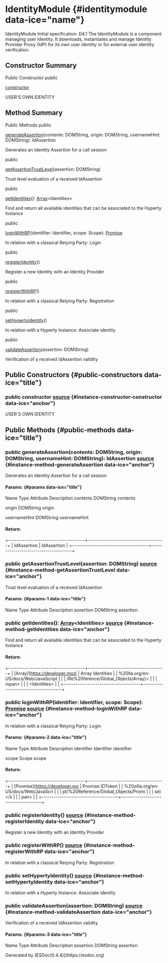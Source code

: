 <div class="self-detail detail">

IdentityModule {#identitymodule data-ice="name"}
==============

<div class="description" data-ice="description">

IdentityModule Initial specification: D4.1 The IdentityModule is a
component managing user Identity. It downloads, instantiates and manage
Identity Provider Proxy (IdP) for its own user identity or for external
user identity verification.

</div>

</div>

<div data-ice="constructorSummary">

Constructor Summary
-------------------

Public Constructor <span class="access" data-ice="access">public</span>
<span class="override" data-ice="override"></span>
<div>

<span
data-ice="name"><span>[constructor](../../../class/src/identity/IdentityModule.js~IdentityModule.html#instance-constructor-constructor)</span></span>

</div>

<div>

<div data-ice="description">

USER'S OWN IDENTITY

</div>

</div>

</div>

<div data-ice="methodSummary">

Method Summary
--------------

Public Methods <span class="access" data-ice="access">public</span>
<span class="override" data-ice="override"></span>
<div>

<span
data-ice="name"><span>[generateAssertion](../../../class/src/identity/IdentityModule.js~IdentityModule.html#instance-method-generateAssertion)</span></span><span
data-ice="signature">(contents: <span>DOMString</span>, origin:
<span>DOMString</span>, usernameHint: <span>DOMString</span>):
<span>IdAssertion</span></span>

</div>

<div>

<div data-ice="description">

Generates an Identity Assertion for a call session

</div>

</div>

<span class="access" data-ice="access">public</span> <span
class="override" data-ice="override"></span>
<div>

<span
data-ice="name"><span>[getAssertionTrustLevel](../../../class/src/identity/IdentityModule.js~IdentityModule.html#instance-method-getAssertionTrustLevel)</span></span><span
data-ice="signature">(assertion: <span>DOMString</span>)</span>

</div>

<div>

<div data-ice="description">

Trust level evaluation of a received IdAssertion

</div>

</div>

<span class="access" data-ice="access">public</span> <span
class="override" data-ice="override"></span>
<div>

<span
data-ice="name"><span>[getIdentities](../../../class/src/identity/IdentityModule.js~IdentityModule.html#instance-method-getIdentities)</span></span><span
data-ice="signature">():
<span>[Array](https://developer.mozilla.org/en-US/docs/Web/JavaScript/Reference/Global_Objects/Array)</span>&lt;<span>Identities</span>&gt;</span>

</div>

<div>

<div data-ice="description">

Find and return all available identities that can be associated to the
Hyperty Instance

</div>

</div>

<span class="access" data-ice="access">public</span> <span
class="override" data-ice="override"></span>
<div>

<span
data-ice="name"><span>[loginWithRP](../../../class/src/identity/IdentityModule.js~IdentityModule.html#instance-method-loginWithRP)</span></span><span
data-ice="signature">(identifier: <span>Identifier</span>, scope:
<span>Scope</span>):
<span>[Promise](https://developer.mozilla.org/en-US/docs/Web/JavaScript/Reference/Global_Objects/Promise)</span></span>

</div>

<div>

<div data-ice="description">

In relation with a classical Relying Party: Login

</div>

</div>

<span class="access" data-ice="access">public</span> <span
class="override" data-ice="override"></span>
<div>

<span
data-ice="name"><span>[registerIdentity](../../../class/src/identity/IdentityModule.js~IdentityModule.html#instance-method-registerIdentity)</span></span><span
data-ice="signature">()</span>

</div>

<div>

<div data-ice="description">

Register a new Identity with an Identity Provider

</div>

</div>

<span class="access" data-ice="access">public</span> <span
class="override" data-ice="override"></span>
<div>

<span
data-ice="name"><span>[registerWithRP](../../../class/src/identity/IdentityModule.js~IdentityModule.html#instance-method-registerWithRP)</span></span><span
data-ice="signature">()</span>

</div>

<div>

<div data-ice="description">

In relation with a classical Relying Party: Registration

</div>

</div>

<span class="access" data-ice="access">public</span> <span
class="override" data-ice="override"></span>
<div>

<span
data-ice="name"><span>[setHypertyIdentity](../../../class/src/identity/IdentityModule.js~IdentityModule.html#instance-method-setHypertyIdentity)</span></span><span
data-ice="signature">()</span>

</div>

<div>

<div data-ice="description">

In relation with a Hyperty Instance: Associate identity

</div>

</div>

<span class="access" data-ice="access">public</span> <span
class="override" data-ice="override"></span>
<div>

<span
data-ice="name"><span>[validateAssertion](../../../class/src/identity/IdentityModule.js~IdentityModule.html#instance-method-validateAssertion)</span></span><span
data-ice="signature">(assertion: <span>DOMString</span>)</span>

</div>

<div>

<div data-ice="description">

Verification of a received IdAssertion validity

</div>

</div>

</div>

<div data-ice="constructorDetails">

Public Constructors {#public-constructors data-ice="title"}
-------------------

<div class="detail" data-ice="detail">

### <span class="access" data-ice="access">public</span> <span data-ice="name">constructor</span> <span class="right-info"> <span data-ice="source"><span>[source](../../../file/src/identity/IdentityModule.js.html#lineNumber18)</span></span> </span> {#instance-constructor-constructor data-ice="anchor"}

<div data-ice="description">

USER'S OWN IDENTITY

</div>

<div data-ice="properties">

</div>

</div>

</div>

<div data-ice="methodDetails">

Public Methods {#public-methods data-ice="title"}
--------------

<div class="detail" data-ice="detail">

### <span class="access" data-ice="access">public</span> <span data-ice="name">generateAssertion</span><span data-ice="signature">(contents: <span>DOMString</span>, origin: <span>DOMString</span>, usernameHint: <span>DOMString</span>): <span>IdAssertion</span></span> <span class="right-info"> <span data-ice="source"><span>[source](../../../file/src/identity/IdentityModule.js.html#lineNumber195)</span></span> </span> {#instance-method-generateAssertion data-ice="anchor"}

<div data-ice="description">

Generates an Identity Assertion for a call session

</div>

<div data-ice="properties">

<div data-ice="properties">

#### Params: {#params data-ice="title"}

Name Type Attribute Description contents <span>DOMString</span> contents

origin <span>DOMString</span> origin

usernameHint <span>DOMString</span> usernameHint

</div>

</div>

<div class="return-params" data-ice="returnParams">

#### Return:

+--------------------------------------+--------------------------------------+
| <span>IdAssertion</span>             | IdAssertion                          |
+--------------------------------------+--------------------------------------+

<div data-ice="returnProperties">

</div>

</div>

</div>

<div class="detail" data-ice="detail">

### <span class="access" data-ice="access">public</span> <span data-ice="name">getAssertionTrustLevel</span><span data-ice="signature">(assertion: <span>DOMString</span>)</span> <span class="right-info"> <span data-ice="source"><span>[source](../../../file/src/identity/IdentityModule.js.html#lineNumber215)</span></span> </span> {#instance-method-getAssertionTrustLevel data-ice="anchor"}

<div data-ice="description">

Trust level evaluation of a received IdAssertion

</div>

<div data-ice="properties">

<div data-ice="properties">

#### Params: {#params-1 data-ice="title"}

Name Type Attribute Description assertion <span>DOMString</span>
assertion

</div>

</div>

</div>

<div class="detail" data-ice="detail">

### <span class="access" data-ice="access">public</span> <span data-ice="name">getIdentities</span><span data-ice="signature">(): <span>[Array](https://developer.mozilla.org/en-US/docs/Web/JavaScript/Reference/Global_Objects/Array)</span>&lt;<span>Identities</span>&gt;</span> <span class="right-info"> <span data-ice="source"><span>[source](../../../file/src/identity/IdentityModule.js.html#lineNumber42)</span></span> </span> {#instance-method-getIdentities data-ice="anchor"}

<div data-ice="description">

Find and return all available identities that can be associated to the
Hyperty Instance

</div>

<div data-ice="properties">

</div>

<div class="return-params" data-ice="returnParams">

#### Return:

+--------------------------------------+--------------------------------------+
| <span>[Array](https://developer.mozi | Array Identities                     |
| %20lla.org/en-US/docs/Web/JavaScript |                                      |
| /Re%20ference/Global_Objects/Array)< |                                      |
| /span>                               |                                      |
| &lt;<span>Identities</span>&gt;      |                                      |
+--------------------------------------+--------------------------------------+

<div data-ice="returnProperties">

</div>

</div>

</div>

<div class="detail" data-ice="detail">

### <span class="access" data-ice="access">public</span> <span data-ice="name">loginWithRP</span><span data-ice="signature">(identifier: <span>Identifier</span>, scope: <span>Scope</span>): <span>[Promise](https://developer.mozilla.org/en-US/docs/Web/JavaScript/Reference/Global_Objects/Promise)</span></span> <span class="right-info"> <span data-ice="source"><span>[source](../../../file/src/identity/IdentityModule.js.html#lineNumber53)</span></span> </span> {#instance-method-loginWithRP data-ice="anchor"}

<div data-ice="description">

In relation with a classical Relying Party: Login

</div>

<div data-ice="properties">

<div data-ice="properties">

#### Params: {#params-2 data-ice="title"}

Name Type Attribute Description identifier <span>Identifier</span>
identifier

scope <span>Scope</span> scope

</div>

</div>

<div class="return-params" data-ice="returnParams">

#### Return:

+--------------------------------------+--------------------------------------+
| <span>[Promise](https://developer.mo | Promise IDToken                      |
| %20zilla.org/en-US/docs/Web/JavaScri |                                      |
| pt/%20Reference/Global_Objects/Promi |                                      |
| se)&lt;/s                            |                                      |
| pan&gt;                              |                                      |
+--------------------------------------+--------------------------------------+

<div data-ice="returnProperties">

</div>

</div>

</div>

<div class="detail" data-ice="detail">

### <span class="access" data-ice="access">public</span> <span data-ice="name">registerIdentity</span><span data-ice="signature">()</span> <span class="right-info"> <span data-ice="source"><span>[source](../../../file/src/identity/IdentityModule.js.html#lineNumber27)</span></span> </span> {#instance-method-registerIdentity data-ice="anchor"}

<div data-ice="description">

Register a new Identity with an Identity Provider

</div>

<div data-ice="properties">

</div>

</div>

<div class="detail" data-ice="detail">

### <span class="access" data-ice="access">public</span> <span data-ice="name">registerWithRP</span><span data-ice="signature">()</span> <span class="right-info"> <span data-ice="source"><span>[source](../../../file/src/identity/IdentityModule.js.html#lineNumber34)</span></span> </span> {#instance-method-registerWithRP data-ice="anchor"}

<div data-ice="description">

In relation with a classical Relying Party: Registration

</div>

<div data-ice="properties">

</div>

</div>

<div class="detail" data-ice="detail">

### <span class="access" data-ice="access">public</span> <span data-ice="name">setHypertyIdentity</span><span data-ice="signature">()</span> <span class="right-info"> <span data-ice="source"><span>[source](../../../file/src/identity/IdentityModule.js.html#lineNumber184)</span></span> </span> {#instance-method-setHypertyIdentity data-ice="anchor"}

<div data-ice="description">

In relation with a Hyperty Instance: Associate identity

</div>

<div data-ice="properties">

</div>

</div>

<div class="detail" data-ice="detail">

### <span class="access" data-ice="access">public</span> <span data-ice="name">validateAssertion</span><span data-ice="signature">(assertion: <span>DOMString</span>)</span> <span class="right-info"> <span data-ice="source"><span>[source](../../../file/src/identity/IdentityModule.js.html#lineNumber207)</span></span> </span> {#instance-method-validateAssertion data-ice="anchor"}

<div data-ice="description">

Verification of a received IdAssertion validity

</div>

<div data-ice="properties">

<div data-ice="properties">

#### Params: {#params-3 data-ice="title"}

Name Type Attribute Description assertion <span>DOMString</span>
assertion

</div>

</div>

</div>

</div>

</div>
Generated by [ESDoc<span
data-ice="esdocVersion">(0.4.4)</span>](https://esdoc.org)
